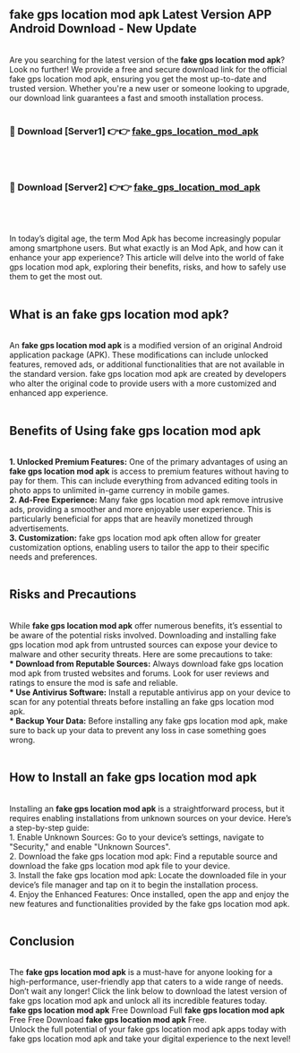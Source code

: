 ## fake gps location mod apk Latest Version APP Android Download - New Update
<br>
Are you searching for the latest version of the <strong>fake gps location mod apk</strong>? Look no further! We provide a free and secure download link for the official fake gps location mod apk, ensuring you get the most up-to-date and trusted version. Whether you're a new user or someone looking to upgrade, our download link guarantees a fast and smooth installation process.
<br>
<br>
<h3>🔴 Download [Server1] 👉👉 <a href="https://modyolo.store/fake+gps+location+mod+apk">fake_gps_location_mod_apk</a></h3><br>
<br>
<h3>🔴 Download [Server2] 👉👉 <a href="https://modyolo.store/fake+gps+location+mod+apk">fake_gps_location_mod_apk</a></h3><br>
<br>
<br>
In today’s digital age, the term Mod Apk has become increasingly popular among smartphone users. But what exactly is an Mod Apk, and how can it enhance your app experience? This article will delve into the world of fake gps location mod apk, exploring their benefits, risks, and how to safely use them to get the most out.
<br>
<br>
<h2>What is an fake gps location mod apk?</h2>
<br>
An <strong>fake gps location mod apk</strong> is a modified version of an original Android application package (APK). These modifications can include unlocked features, removed ads, or additional functionalities that are not available in the standard version. fake gps location mod apk are created by developers who alter the original code to provide users with a more customized and enhanced app experience.
<br>
<br>
<h2>Benefits of Using fake gps location mod apk</h2>
<br>
<strong> 1. Unlocked Premium Features:</strong> One of the primary advantages of using an <strong>fake gps location mod apk</strong> is access to premium features without having to pay for them. This can include everything from advanced editing tools in photo apps to unlimited in-game currency in mobile games.
<br>
<strong> 2. Ad-Free Experience:</strong> Many fake gps location mod apk remove intrusive ads, providing a smoother and more enjoyable user experience. This is particularly beneficial for apps that are heavily monetized through advertisements.
<br>
<strong> 3. Customization:</strong> fake gps location mod apk often allow for greater customization options, enabling users to tailor the app to their specific needs and preferences.
<br>
<br>
<h2>Risks and Precautions</h2>
<br>
While <strong>fake gps location mod apk</strong> offer numerous benefits, it’s essential to be aware of the potential risks involved. Downloading and installing fake gps location mod apk from untrusted sources can expose your device to malware and other security threats. Here are some precautions to take:
<br>
<strong> * Download from Reputable Sources:</strong> Always download fake gps location mod apk from trusted websites and forums. Look for user reviews and ratings to ensure the mod is safe and reliable.
<br>
<strong> * Use Antivirus Software:</strong> Install a reputable antivirus app on your device to scan for any potential threats before installing an fake gps location mod apk.
<br>
<strong> * Backup Your Data:</strong> Before installing any fake gps location mod apk, make sure to back up your data to prevent any loss in case something goes wrong.
<br>
<br>
<h2>How to Install an fake gps location mod apk</h2>
<br>
Installing an <strong>fake gps location mod apk</strong> is a straightforward process, but it requires enabling installations from unknown sources on your device. Here’s a step-by-step guide:
<br>
 1. Enable Unknown Sources: Go to your device’s settings, navigate to "Security," and enable "Unknown Sources".
<br>
 2. Download the fake gps location mod apk: Find a reputable source and download the fake gps location mod apk file to your device.
<br>
 3. Install the fake gps location mod apk: Locate the downloaded file in your device’s file manager and tap on it to begin the installation process.
<br>
 4. Enjoy the Enhanced Features: Once installed, open the app and enjoy the new features and functionalities provided by the fake gps location mod apk.
<br>
<br>
<h2><strong>Conclusion</strong></h2>
<br>
The <strong>fake gps location mod apk</strong> is a must-have for anyone looking for a high-performance, user-friendly app that caters to a wide range of needs. Don’t wait any longer! Click the link below to download the latest version of fake gps location mod apk and unlock all its incredible features today.
<br>
<strong>fake gps location mod apk</strong> Free Download Full <strong>fake gps location mod apk</strong> Free Free Download <strong>fake gps location mod apk</strong> Free.
<br>
Unlock the full potential of your fake gps location mod apk apps today with fake gps location mod apk and take your digital experience to the next level!